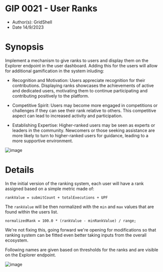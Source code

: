 # GIP 0021 - User Ranks
- Author(s): GridShell
- Date 14/9/2023

# Synopsis

Implement a mechanism to give ranks to users and display them on the Explorer endpoint in the user dashboard.
Adding this for the users will allow for additional gamification in the system inluding:

- Recognition and Motivation: Users appreciate recognition for their contributions. Displaying ranks showcases the achievements of active and dedicated users, motivating them to continue participating and contributing positively to the platform.

- Competitive Spirit: Users may become more engaged in competitions or challenges if they can see their rank relative to others. This competitive aspect can lead to increased activity and participation.
  
- Establishing Expertise: Higher-ranked users may be seen as experts or leaders in the community. Newcomers or those seeking assistance are more likely to turn to higher-ranked users for guidance, leading to a more supportive environment.

![image](https://github.com/invpe/GridShell/assets/106522950/0d67280b-0241-4af1-950b-a231eac07255)


# Details

In the initial version of the ranking system, each user will have a rank assigned based on a simple metric made of:

`rankValue = submitCount + totalExecutions + UPF`

The `rankValue` will be then normalized with the `min` and `max` values that are found within the users list.

`normalizedRank = 100.0 * (rankValue - minRankValue) / range;`

We're not fixing this, going forward we're opening for modifications so that ranking system can be fitted even better taking inputs from the overall ecosystem.

Following names are given based on thresholds for the ranks and are visible on the Explorer endpoint.

![image](https://github.com/invpe/GridShell/assets/106522950/c931f18a-36e8-44ac-b8fa-055a7f26b979)





